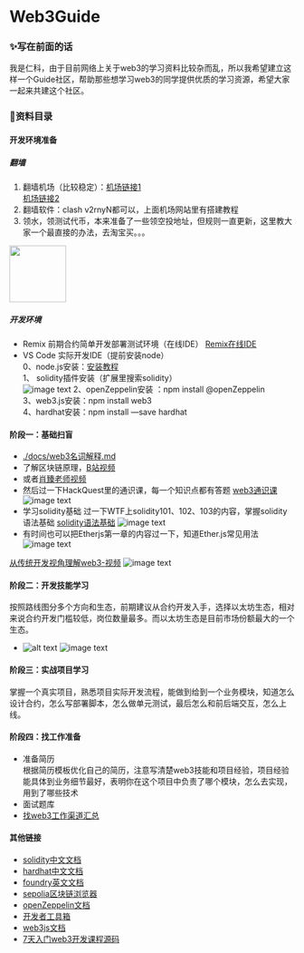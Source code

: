 # Web3Guide
### ✨写在前面的话
我是仁科，由于目前网络上关于web3的学习资料比较杂而乱，所以我希望建立这样一个Guide社区，帮助那些想学习web3的同学提供优质的学习资源，希望大家一起来共建这个社区。

### 📗资料目录
#### 开发环境准备
##### 翻墙
1. 翻墙机场（比较稳定）：[机场链接1](https://user.efcloud1.com)  
[机场链接2](https://inv.easyfastcloud.com/register?aff=tBY213le)
2. 翻墙软件：clash v2rnyN都可以，上面机场网站里有搭建教程  
3. 领水，领测试代币，本来准备了一些领空投地址，但规则一直更新，这里教大家一个最直接的办法，去淘宝买。。。  
<img src="./9d573b254cf92365c445dd42b922f71.jpg" width="100">

##### 开发环境
- Remix 前期合约简单开发部署测试环境（在线IDE）
[Remix在线IDE](https://remix.ethereum.org/)
- VS Code 实际开发IDE（提前安装node）  
0、node.js安装：[安装教程](https://blog.csdn.net/weixin_42474607/article/details/140769161)  
1、 solidity插件安装（扩展里搜索solidity）  
![image text](https://github.com/renke1993/Web3Guide/blob/main/statics/images/sol.PNG "solidity插件安装")
2、openZeppelin安装 ：npm install @openZeppelin  
3、web3.js安装：npm install web3  
4、hardhat安装：npm install —save hardhat

#### 阶段一：基础扫盲
- [./docs/web3名词解释.md](https://github.com/renke1993/Web3Guide/blob/main/docs/web3%E5%90%8D%E8%AF%8D%E8%A7%A3%E9%87%8A.md)
- 了解区块链原理，[B站视频](https://www.bilibili.com/video/BV1mL411a7jo/?spm_id_from=333.337.search-card.all.click&vd_source=8b9a349785010e7050544b5506fe70c9)
- 或者[肖臻老师视频](https://www.bilibili.com/video/BV1Vt411X7JF/?spm_id_from=333.337.search-card.all.click&vd_source=8b9a349785010e7050544b5506fe70c9)
- 然后过一下HackQuest里的通识课，每一个知识点都有答题
[web3通识课](https://www.hackquest.io/zh/learning-track/bfb79b36-d8cc-44a4-98f4-89ace4c880f1)
![image text](https://github.com/renke1993/Web3Guide/blob/main/statics/images/web3.PNG "web3通识课")
- 学习solidity基础   过一下WTF上solidity101、102、103的内容，掌握solidity语法基础
[solidity语法基础](https://www.wtf.academy/docs/solidity-101/)
![image text](https://github.com/renke1993/Web3Guide/blob/main/statics/images/wtf-sol.PNG "solidity基础语法")
- 有时间也可以把Etherjs第一章的内容过一下，知道Ether.js常见用法
![image text](https://github.com/renke1993/Web3Guide/blob/main/statics/images/wtf-eth.PNG "Ethers.js")

[从传统开发视角理解web3-视频](https://www.bilibili.com/video/BV1eLSgY7EVp/)
![image text](https://github.com/renke1993/Web3Guide/blob/main/statics/images/web2-web3.PNG "web2类比web3")

#### 阶段二：开发技能学习
按照路线图分多个方向和生态，前期建议从合约开发入手，选择以太坊生态，相对来说合约开发门槛较低，岗位数量最多。而以太坊生态是目前市场份额最大的一个生态。
- ![alt text](image.png)
![image text](https://github.com/renke1993/Web3Guide/blob/main/statics/images/web3-1.jpeg "web3图谱")

#### 阶段三：实战项目学习
掌握一个真实项目，熟悉项目实际开发流程，能做到给到一个业务模块，知道怎么设计合约，怎么写部署脚本，怎么做单元测试，最后怎么和前后端交互，怎么上线。
#### 阶段四：找工作准备
- 准备简历  
根据简历模板优化自己的简历，注意写清楚web3技能和项目经验，项目经验能具体到业务细节最好，表明你在这个项目中负责了哪个模块，怎么去实现，用到了哪些技术
- 面试题库
- [找web3工作渠道汇总](https://mp.weixin.qq.com/s?__biz=MzI3Njg5ODUwNg==&mid=2247484286&idx=1&sn=577cb6b5f8058fae04af5eaf6590f460&chksm=eb6f34dbdc18bdcd9e41d4bd325fbc7517b08dd1b863e0cd4c5486d7f63e3cfec67629211d14&token=2040061635&lang=zh_CN#rd)

#### 其他链接
- [solidity中文文档](https://learnblockchain.cn/docs/solidity/#)
- [hardhat中文文档](https://learnblockchain.cn/docs/hardhat/hardhat-network/)
- [foundry英文文档](https://book.getfoundry.sh/)
- [sepolia区块链浏览器](https://sepolia.etherscan.io/)
- [openZeppelin文档](https://docs.openzeppelin.com/)
- [开发者工具箱](https://chaintool.tech/)
- [web3js文档](https://web3js.readthedocs.io/en/v1.10.0/)
- [7天入门web3开发课程源码](https://github.com/renke1993/MyFirstDapp)

